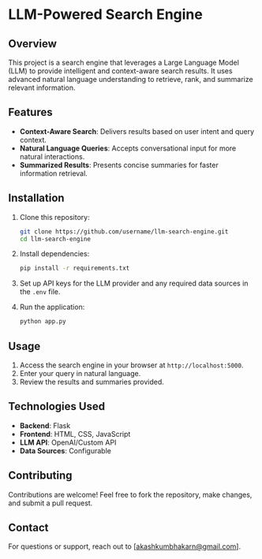 # LLM-Powered Search Engine

## Overview

This project is a search engine that leverages a Large Language Model (LLM) to provide intelligent and context-aware search results. It uses advanced natural language understanding to retrieve, rank, and summarize relevant information.

## Features

- **Context-Aware Search**: Delivers results based on user intent and query context.
- **Natural Language Queries**: Accepts conversational input for more natural interactions.
- **Summarized Results**: Presents concise summaries for faster information retrieval.

## Installation

1. Clone this repository:

   ```bash
   git clone https://github.com/username/llm-search-engine.git
   cd llm-search-engine
   ```

2. Install dependencies:

   ```bash
   pip install -r requirements.txt
   ```

3. Set up API keys for the LLM provider and any required data sources in the `.env` file.

4. Run the application:

   ```bash
   python app.py
   ```

## Usage

1. Access the search engine in your browser at `http://localhost:5000`.
2. Enter your query in natural language.
3. Review the results and summaries provided.

## Technologies Used

- **Backend**: Flask
- **Frontend**: HTML, CSS, JavaScript
- **LLM API**: OpenAI/Custom API
- **Data Sources**: Configurable

## Contributing

Contributions are welcome! Feel free to fork the repository, make changes, and submit a pull request.


## Contact

For questions or support, reach out to [[akashkumbhakarn@gmail.com](mailto\:your-akashkumbhakarn@gmail.com)].

